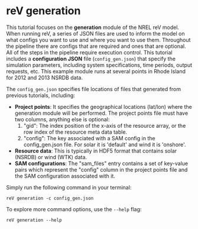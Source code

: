reV generation
===========================

This tutorial focuses on the **generation** module of the NREL reV model. 
When running reV, a series of JSON files are used to inform the model on what configs you want to use and where you want to use them.
Throughout the pipeline there are configs that are required and ones that are optional.
All of the steps in the pipeline require execution control.
This tutorial includes a **configuration JSON** file (`config_gen.json`) that specify the simulation parameters, including system specifications, time periods, output requests, etc. 
This example module runs at several points in Rhode Island for 2012 and 2013 NSRDB data. 

The `config_gen.json` specifies file locations of files that generated from previous tutorials, including:

- **Project points**: It specifies the geographical locations (lat/lon) where the generation module will be performed. 
The project points file must have two columns, anything else is optional:
  1) "gid": The index position of the x-axis of the resource array, or the row index of the resource meta data table.
  2) "config": The key associated with a SAM config in the config_gen.json file. For solar it is 'default' and wind it is 'onshore'.
- **Resource data**: This is typically in HDF5 format that contains solar (NSRDB) or wind (WTK) data. 
- **SAM configurations**: The "sam_files" entry contains a set of key-value pairs which represent the "config" column in the project points file and the SAM configuration associated with it.


Simply run the following command in your terminal:

```
reV generation -c config_gen.json
```

To explore more command options, use the `--help` flag: 

```
reV generation --help
```
